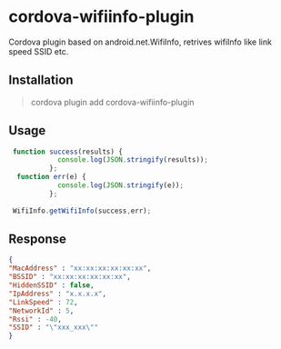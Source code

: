 # cordova-wifiinfo-plugin
Cordova plugin based on android.net.WifiInfo, retrives wifiInfo like link speed SSID etc.



## Installation

> cordova plugin add cordova-wifiinfo-plugin

## Usage
```js
 function success(results) {
            console.log(JSON.stringify(results));
          };
  function err(e) {
            console.log(JSON.stringify(e));
          };
 
 WifiInfo.getWifiInfo(success,err);
 ```
 
 ## Response
 
 ```json
{
"MacAddress" : "xx:xx:xx:xx:xx:xx",
"BSSID" : "xx:xx:xx:xx:xx:xx",
"HiddenSSID" : false,
"IpAddress" : "x.x.x.x",
"LinkSpeed" : 72,
"NetworkId" : 5,
"Rssi" : -40,
"SSID" : "\"xxx_xxx\""
}
 ```

